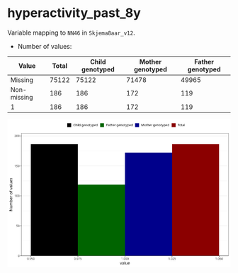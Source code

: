 # hyperactivity_past_8y
Variable mapping to `NN46` in `Skjema8aar_v12`.
- Number of values:

| Value | Total | Child genotyped | Mother genotyped | Father genotyped |
| ----- | ----- | --------------- | ---------------- | ---------------- |
| Missing | 75122 | 75122 | 71478 | 49965 |
| Non-missing | 186 | 186 | 172 | 119 |
| 1 | 186 | 186 | 172 | 119 |



![](hyperactivity_past_8y_n.png)



